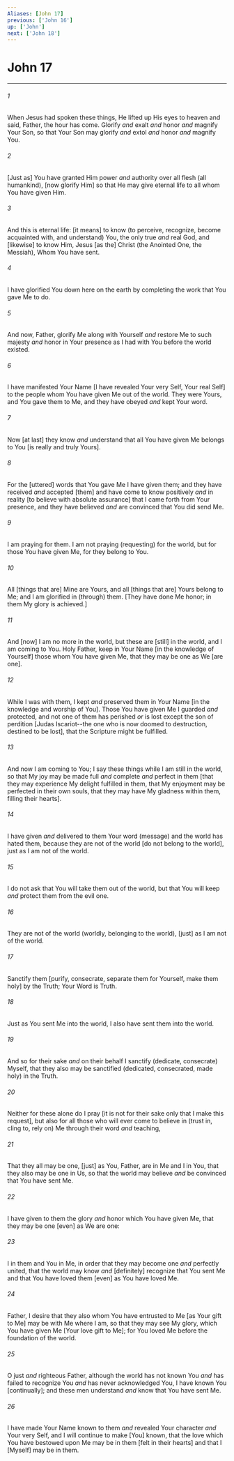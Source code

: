 ```yaml
---
Aliases: [John 17]
previous: ['John 16']
up: ['John']
next: ['John 18']
---
```

# John 17

***














###### 1 






When Jesus had spoken these things, He lifted up His eyes to heaven and said, Father, the hour has come. Glorify _and_ exalt _and_ honor _and_ magnify Your Son, so that Your Son may glorify _and_ extol _and_ honor _and_ magnify You. 













###### 2 






[Just as] You have granted Him power _and_ authority over all flesh (all humankind), [now glorify Him] so that He may give eternal life to all whom You have given Him. 













###### 3 






And this is eternal life: [it means] to know (to perceive, recognize, become acquainted with, and understand) You, the only true _and_ real God, and [likewise] to know Him, Jesus [as the] Christ (the Anointed One, the Messiah), Whom You have sent. 













###### 4 






I have glorified You down here on the earth by completing the work that You gave Me to do. 













###### 5 






And now, Father, glorify Me along with Yourself _and_ restore Me to such majesty _and_ honor in Your presence as I had with You before the world existed. 













###### 6 






I have manifested Your Name [I have revealed Your very Self, Your real Self] to the people whom You have given Me out of the world. They were Yours, and You gave them to Me, and they have obeyed _and_ kept Your word. 













###### 7 






Now [at last] they know _and_ understand that all You have given Me belongs to You [is really and truly Yours]. 













###### 8 






For the [uttered] words that You gave Me I have given them; and they have received _and_ accepted [them] and have come to know positively _and_ in reality [to believe with absolute assurance] that I came forth from Your presence, and they have believed _and_ are convinced that You did send Me. 













###### 9 






I am praying for them. I am not praying (requesting) for the world, but for those You have given Me, for they belong to You. 













###### 10 






All [things that are] Mine are Yours, and all [things that are] Yours belong to Me; and I am glorified in (through) them. [They have done Me honor; in them My glory is achieved.] 













###### 11 






And [now] I am no more in the world, but these are [still] in the world, and I am coming to You. Holy Father, keep in Your Name [in the knowledge of Yourself] those whom You have given Me, that they may be one as We [are one]. 













###### 12 






While I was with them, I kept _and_ preserved them in Your Name [in the knowledge and worship of You]. Those You have given Me I guarded _and_ protected, and not one of them has perished _or_ is lost except the son of perdition [Judas Iscariot--the one who is now doomed to destruction, destined to be lost], that the Scripture might be fulfilled. 













###### 13 






And now I am coming to You; I say these things while I am still in the world, so that My joy may be made full _and_ complete _and_ perfect in them [that they may experience My delight fulfilled in them, that My enjoyment may be perfected in their own souls, that they may have My gladness within them, filling their hearts]. 













###### 14 






I have given _and_ delivered to them Your word (message) and the world has hated them, because they are not of the world [do not belong to the world], just as I am not of the world. 













###### 15 






I do not ask that You will take them out of the world, but that You will keep _and_ protect them from the evil one. 













###### 16 






They are not of the world (worldly, belonging to the world), [just] as I am not of the world. 













###### 17 






Sanctify them [purify, consecrate, separate them for Yourself, make them holy] by the Truth; Your Word is Truth. 













###### 18 






Just as You sent Me into the world, I also have sent them into the world. 













###### 19 






And so for their sake _and_ on their behalf I sanctify (dedicate, consecrate) Myself, that they also may be sanctified (dedicated, consecrated, made holy) in the Truth. 













###### 20 






Neither for these alone do I pray [it is not for their sake only that I make this request], but also for all those who will ever come to believe in (trust in, cling to, rely on) Me through their word _and_ teaching, 













###### 21 






That they all may be one, [just] as You, Father, are in Me and I in You, that they also may be one in Us, so that the world may believe _and_ be convinced that You have sent Me. 













###### 22 






I have given to them the glory _and_ honor which You have given Me, that they may be one [even] as We are one: 













###### 23 






I in them and You in Me, in order that they may become one _and_ perfectly united, that the world may know _and_ [definitely] recognize that You sent Me and that You have loved them [even] as You have loved Me. 













###### 24 






Father, I desire that they also whom You have entrusted to Me [as Your gift to Me] may be with Me where I am, so that they may see My glory, which You have given Me [Your love gift to Me]; for You loved Me before the foundation of the world. 













###### 25 






O just _and_ righteous Father, although the world has not known You _and_ has failed to recognize You _and_ has never acknowledged You, I have known You [continually]; and these men understand _and_ know that You have sent Me. 













###### 26 






I have made Your Name known to them _and_ revealed Your character _and_ Your very Self, and I will continue to make [You] known, that the love which You have bestowed upon Me may be in them [felt in their hearts] and that I [Myself] may be in them.

